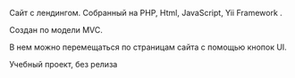 <p>Сайт с лендингом. Собранный на PHP, Html, JavaScript, Yii Framework .</p>
<p>Создан по модели MVC.</p>
<p>В нем можно перемещаться по страницам сайта с помощью кнопок UI.</p>
<p>Учебный проект, без релиза</p>
